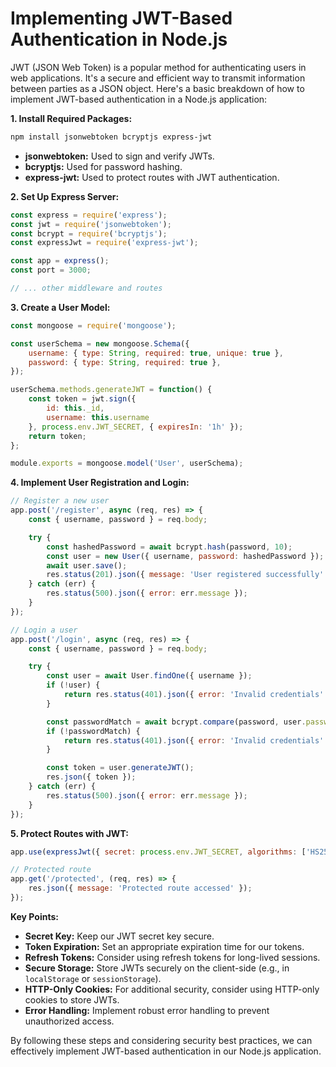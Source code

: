 # Implementing JWT-Based Authentication in Node.js

JWT (JSON Web Token) is a popular method for authenticating users in web applications. It's a secure and efficient way to transmit information between parties as a JSON object. Here's a basic breakdown of how to implement JWT-based authentication in a Node.js application:

**1. Install Required Packages:**
```bash
npm install jsonwebtoken bcryptjs express-jwt
```

* **jsonwebtoken:** Used to sign and verify JWTs.
* **bcryptjs:** Used for password hashing.
* **express-jwt:** Used to protect routes with JWT authentication.

**2. Set Up Express Server:**
```javascript
const express = require('express');
const jwt = require('jsonwebtoken');
const bcrypt = require('bcryptjs');
const expressJwt = require('express-jwt');

const app = express();
const port = 3000;

// ... other middleware and routes
```

**3. Create a User Model:**
```javascript
const mongoose = require('mongoose');

const userSchema = new mongoose.Schema({
    username: { type: String, required: true, unique: true },
    password: { type: String, required: true },
});

userSchema.methods.generateJWT = function() {
    const token = jwt.sign({
        id: this._id,
        username: this.username
    }, process.env.JWT_SECRET, { expiresIn: '1h' });
    return token;
};

module.exports = mongoose.model('User', userSchema);
```

**4. Implement User Registration and Login:**
```javascript
// Register a new user
app.post('/register', async (req, res) => {
    const { username, password } = req.body;

    try {
        const hashedPassword = await bcrypt.hash(password, 10);
        const user = new User({ username, password: hashedPassword });
        await user.save();
        res.status(201).json({ message: 'User registered successfully' });
    } catch (err) {
        res.status(500).json({ error: err.message });
    }
});

// Login a user
app.post('/login', async (req, res) => {
    const { username, password } = req.body;

    try {
        const user = await User.findOne({ username });
        if (!user) {
            return res.status(401).json({ error: 'Invalid credentials' });
        }

        const passwordMatch = await bcrypt.compare(password, user.password);
        if (!passwordMatch) {
            return res.status(401).json({ error: 'Invalid credentials' });
        }

        const token = user.generateJWT();
        res.json({ token });
    } catch (err) {
        res.status(500).json({ error: err.message });
    }
});
```

**5. Protect Routes with JWT:**
```javascript
app.use(expressJwt({ secret: process.env.JWT_SECRET, algorithms: ['HS256'] }).unless({ path: ['/login', '/register'] }));

// Protected route
app.get('/protected', (req, res) => {
    res.json({ message: 'Protected route accessed' });
});
```

**Key Points:**

* **Secret Key:** Keep our JWT secret key secure.
* **Token Expiration:** Set an appropriate expiration time for our tokens.
* **Refresh Tokens:** Consider using refresh tokens for long-lived sessions.
* **Secure Storage:** Store JWTs securely on the client-side (e.g., in `localStorage` or `sessionStorage`).
* **HTTP-Only Cookies:** For additional security, consider using HTTP-only cookies to store JWTs.
* **Error Handling:** Implement robust error handling to prevent unauthorized access.

By following these steps and considering security best practices, we can effectively implement JWT-based authentication in our Node.js application.
